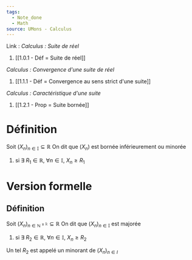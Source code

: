 ```yaml
---
tags:
  - Note_done
  - Math
source: UMons - Calculus
---
```


Link :
_Calculus : Suite de réel_
1. [[1.0.1 - Déf = Suite de réel]]

_Calculus : Convergence d'une suite de réel_
1. [[1.1.1 - Déf = Convergence au sens strict d'une suite]]

_Calculus : Caractéristique d'une suite_
1. [[1.2.1 - Prop = Suite bornée]]

# Définition
Soit $(X_n)_{n \in \mathbb{I}} \subseteq \mathbb{R}$
On dit que $(X_n)$ est bornée inférieurement ou minorée 
1. si $\exists\ R_1 \in \mathbb{R},\ \forall n \in \mathbb{I},\ X_n \ge R_1$
# Version formelle
## Définition
Soit $(X_n)_{n \in \mathbb{N^{\ge k}}} \subseteq \mathbb{R}$ 
On dit que $(X_n)_{n \in \mathbb{I}}$ est majorée 
1. si $\exists\ R_2 \in \mathbb{R},\ \forall n \in \mathbb{I},\ X_n \ge R_2$

Un tel $R_2$ est appelé un minorant de $(X_n)_{n \in I}$

